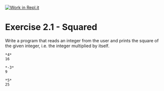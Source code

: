 [![Work in Repl.it](https://classroom.github.com/assets/work-in-replit-14baed9a392b3a25080506f3b7b6d57f295ec2978f6f33ec97e36a161684cbe9.svg)](https://classroom.github.com/online_ide?assignment_repo_id=3574594&assignment_repo_type=AssignmentRepo)

# Exercise 2.1 - Squared

Write a program that reads an integer from the user and prints the square of the given integer, i.e. the integer multiplied by itself.

```plaintext
*4*
16
```

```plaintext
*-3*
9
```

```plaintext
*5*
25
```
